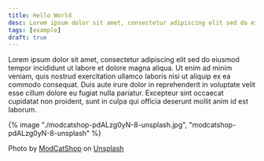 ```yaml
---
title: Hello World
desc: Lorem ipsum dolor sit amet, consectetur adipiscing elit sed do eiusmod tempor incididunt ut labore et dolore magna aliqua.
tags: [example]
draft: true
---
```


Lorem ipsum dolor sit amet, consectetur adipiscing elit sed do eiusmod tempor incididunt ut labore et dolore magna aliqua. Ut enim ad minim veniam, quis nostrud exercitation ullamco laboris nisi ut aliquip ex ea commodo consequat. Duis aute irure dolor in reprehenderit in voluptate velit esse cillum dolore eu fugiat nulla pariatur. Excepteur sint occaecat cupidatat non proident, sunt in culpa qui officia deserunt mollit anim id est laborum.

{% image "./modcatshop-pdALzg0yN-8-unsplash.jpg", "modcatshop-pdALzg0yN-8-unsplash" %}

Photo by <a href="https://unsplash.com/@modcatshop?utm_content=creditCopyText&utm_medium=referral&utm_source=unsplash">ModCatShop</a> on <a href="https://unsplash.com/photos/cat-sleeping-on-bed-pdALzg0yN-8?utm_content=creditCopyText&utm_medium=referral&utm_source=unsplash">Unsplash</a>
